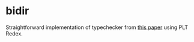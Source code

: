 # bidir

Straightforward implementation of typechecker from [this paper](https://www.cl.cam.ac.uk/~nk480/bidir-survey.pdf) using PLT Redex.
